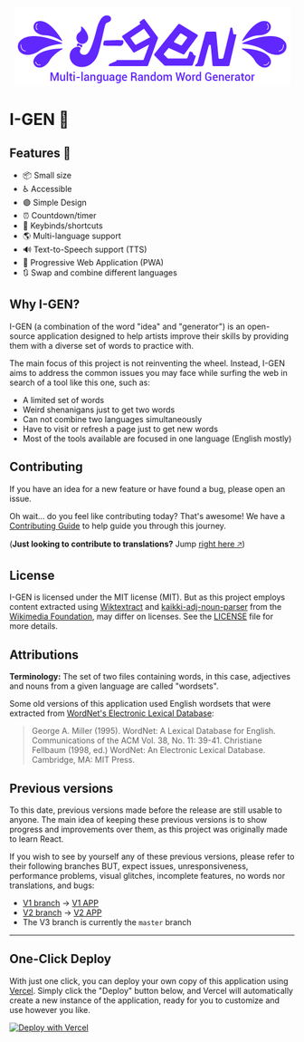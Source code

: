 <p align="center">
  <a href="https://i-gen.vercel.app" target="_blank">
    <img alt="I-GEN Logo" src=".github/assets/logo.png" />
  </a>
</p>

# I-GEN 🎨

## Features 🚀

- 📦 Small size
- ♿ Accessible
- 🟣 Simple Design
- ⏰ Countdown/timer
- 🎹 Keybinds/shortcuts
- 🌎 Multi-language support
- 🔊 Text-to-Speech support (TTS)
- 📱 Progressive Web Application (PWA)
- 🔃 Swap and combine different languages

## Why I-GEN?

I-GEN (a combination of the word "idea" and "generator") is an open-source application designed to help artists improve their skills by providing them with a diverse set of words to practice with.

The main focus of this project is not reinventing the wheel. Instead, I-GEN aims to address the common issues you may face while surfing the web in search of a tool like this one, such as:

- A limited set of words
- Weird shenanigans just to get two words
- Can not combine two languages simultaneously
- Have to visit or refresh a page just to get new words
- Most of the tools available are focused in one language (English mostly)

## Contributing

If you have an idea for a new feature or have found a bug, please open an issue.

Oh wait... do you feel like contributing today? That's awesome! We have a [Contributing Guide](/CONTRIBUTING.md) to help guide you through this journey.

(**Just looking to contribute to translations?** Jump [right here 🡥](/CONTRIBUTING.md#translation-contributions))

## License

I-GEN is licensed under the MIT license (MIT). But as this project employs content extracted using [Wiktextract](https://github.com/tatuylonen/wiktextract) and [kaikki-adj-noun-parser](https://github.com/ZEBAS204/kaikki-adj-noun-parser) from the [Wikimedia Foundation](https://www.wikimedia.org), may differ on licenses. See the [LICENSE](/LICENSE) file for more details.

## Attributions

**Terminology:** The set of two files containing words, in this case, adjectives and nouns from a given language are called "wordsets".

Some old versions of this application used English wordsets that were extracted from [WordNet's Electronic Lexical Database](https://wordnet.princeton.edu):

> George A. Miller (1995). WordNet: A Lexical Database for English.
> Communications of the ACM Vol. 38, No. 11: 39-41.
> Christiane Fellbaum (1998, ed.) WordNet: An Electronic Lexical Database. Cambridge, MA: MIT Press.

## Previous versions

To this date, previous versions made before the release are still usable to anyone. The main idea of keeping these previous versions is to show progress and improvements over them, as this project was originally made to learn React.

If you wish to see by yourself any of these previous versions, please refer to their following branches BUT, expect issues, unresponsiveness, performance problems, visual glitches, incomplete features, no words nor translations, and bugs:

- [V1 branch](/tree/v1) -> [V1 APP](https://i-gen-v1.vercel.app/)
- [V2 branch](/tree/v2) -> [V2 APP](https://i-gen-v2.vercel.app/)
- The V3 branch is currently the `master` branch

---

## One-Click Deploy

With just one click, you can deploy your own copy of this application using [Vercel](https://vercel.com). Simply click the "Deploy" button below, and Vercel will automatically create a new instance of the application, ready for you to customize and use however you like.

[![Deploy with Vercel](https://vercel.com/button)](https://vercel.com/new/clone?repository-url=https%3A%2F%2Fgithub.com%2FZEBAS204%2FI-GEN)
